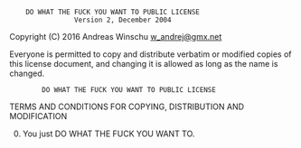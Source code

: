         DO WHAT THE FUCK YOU WANT TO PUBLIC LICENSE
                    Version 2, December 2004

 Copyright (C) 2016 Andreas Winschu <w_andrej@gmx.net>

 Everyone is permitted to copy and distribute verbatim or modified
 copies of this license document, and changing it is allowed as long
 as the name is changed.

            DO WHAT THE FUCK YOU WANT TO PUBLIC LICENSE
   TERMS AND CONDITIONS FOR COPYING, DISTRIBUTION AND MODIFICATION

  0. You just DO WHAT THE FUCK YOU WANT TO.